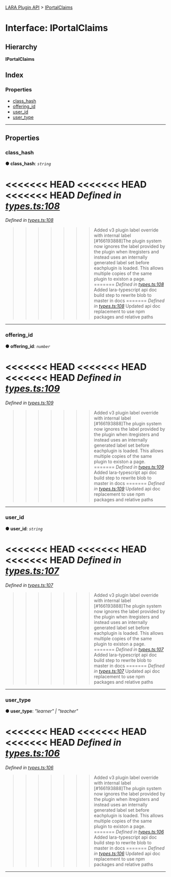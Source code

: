 [LARA Plugin API](../README.md) > [IPortalClaims](../interfaces/iportalclaims.md)

# Interface: IPortalClaims

## Hierarchy

**IPortalClaims**

## Index

### Properties

* [class_hash](iportalclaims.md#class_hash)
* [offering_id](iportalclaims.md#offering_id)
* [user_id](iportalclaims.md#user_id)
* [user_type](iportalclaims.md#user_type)

---

## Properties

<a id="class_hash"></a>

###  class_hash

**● class_hash**: *`string`*

<<<<<<< HEAD
<<<<<<< HEAD
<<<<<<< HEAD
*Defined in [types.ts:108](https://github.com/concord-consortium/lara/blob/7771e1f1/lara-typescript/src/plugin-api/types.ts#L108)*
=======
*Defined in [types.ts:108](https://github.com/concord-consortium/lara/blob/5ed958f8/lara-typescript/src/plugin-api/types.ts#L108)*
>>>>>>> Added v3 plugin label override with internal label [#166193888]The plugin system now ignores the label provided by the plugin when itregisters and instead uses an internally generated label set before eachplugin is loaded.  This allows multiple copies of the same plugin to existon a page.
=======
*Defined in [types.ts:108](https://github.com/concord-consortium/lara/blob/master/lara-typescript/src/plugin-api/types.ts#L108)*
>>>>>>> Added lara-typescript api doc build step to rewrite blob to master in docs
=======
*Defined in [types.ts:108](lara-typescript/src/plugin-api/types.ts#L108)*
>>>>>>> Updated api doc replacement to use npm packages and relative paths

___
<a id="offering_id"></a>

###  offering_id

**● offering_id**: *`number`*

<<<<<<< HEAD
<<<<<<< HEAD
<<<<<<< HEAD
*Defined in [types.ts:109](https://github.com/concord-consortium/lara/blob/7771e1f1/lara-typescript/src/plugin-api/types.ts#L109)*
=======
*Defined in [types.ts:109](https://github.com/concord-consortium/lara/blob/5ed958f8/lara-typescript/src/plugin-api/types.ts#L109)*
>>>>>>> Added v3 plugin label override with internal label [#166193888]The plugin system now ignores the label provided by the plugin when itregisters and instead uses an internally generated label set before eachplugin is loaded.  This allows multiple copies of the same plugin to existon a page.
=======
*Defined in [types.ts:109](https://github.com/concord-consortium/lara/blob/master/lara-typescript/src/plugin-api/types.ts#L109)*
>>>>>>> Added lara-typescript api doc build step to rewrite blob to master in docs
=======
*Defined in [types.ts:109](lara-typescript/src/plugin-api/types.ts#L109)*
>>>>>>> Updated api doc replacement to use npm packages and relative paths

___
<a id="user_id"></a>

###  user_id

**● user_id**: *`string`*

<<<<<<< HEAD
<<<<<<< HEAD
<<<<<<< HEAD
*Defined in [types.ts:107](https://github.com/concord-consortium/lara/blob/7771e1f1/lara-typescript/src/plugin-api/types.ts#L107)*
=======
*Defined in [types.ts:107](https://github.com/concord-consortium/lara/blob/5ed958f8/lara-typescript/src/plugin-api/types.ts#L107)*
>>>>>>> Added v3 plugin label override with internal label [#166193888]The plugin system now ignores the label provided by the plugin when itregisters and instead uses an internally generated label set before eachplugin is loaded.  This allows multiple copies of the same plugin to existon a page.
=======
*Defined in [types.ts:107](https://github.com/concord-consortium/lara/blob/master/lara-typescript/src/plugin-api/types.ts#L107)*
>>>>>>> Added lara-typescript api doc build step to rewrite blob to master in docs
=======
*Defined in [types.ts:107](lara-typescript/src/plugin-api/types.ts#L107)*
>>>>>>> Updated api doc replacement to use npm packages and relative paths

___
<a id="user_type"></a>

###  user_type

**● user_type**: *"learner" \| "teacher"*

<<<<<<< HEAD
<<<<<<< HEAD
<<<<<<< HEAD
*Defined in [types.ts:106](https://github.com/concord-consortium/lara/blob/7771e1f1/lara-typescript/src/plugin-api/types.ts#L106)*
=======
*Defined in [types.ts:106](https://github.com/concord-consortium/lara/blob/5ed958f8/lara-typescript/src/plugin-api/types.ts#L106)*
>>>>>>> Added v3 plugin label override with internal label [#166193888]The plugin system now ignores the label provided by the plugin when itregisters and instead uses an internally generated label set before eachplugin is loaded.  This allows multiple copies of the same plugin to existon a page.
=======
*Defined in [types.ts:106](https://github.com/concord-consortium/lara/blob/master/lara-typescript/src/plugin-api/types.ts#L106)*
>>>>>>> Added lara-typescript api doc build step to rewrite blob to master in docs
=======
*Defined in [types.ts:106](lara-typescript/src/plugin-api/types.ts#L106)*
>>>>>>> Updated api doc replacement to use npm packages and relative paths

___

